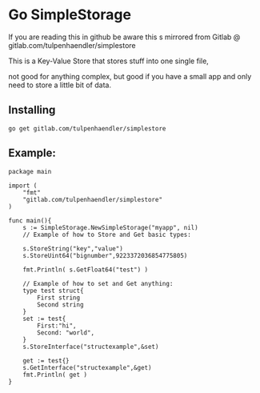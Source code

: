 # Go SimpleStorage

If you are reading this in github be aware this s mirrored from Gitlab @ gitlab.com/tulpenhaendler/simplestore


This is a Key-Value Store that stores stuff into one single file,

not good for anything complex,
but good if you have a small app and only need to store a little bit of data.

## Installing

```
go get gitlab.com/tulpenhaendler/simplestore
```

## Example:

```
package main

import (
	"fmt"
	"gitlab.com/tulpenhaendler/simplestore"
)

func main(){
	s := SimpleStorage.NewSimpleStorage("myapp", nil)
	// Example of how to Store and Get basic types:

	s.StoreString("key","value")
	s.StoreUint64("bignumber",9223372036854775805)
	
	fmt.Println( s.GetFloat64("test") )

	// Example of how to set and Get anything:
	type test struct{
		First string
		Second string
	}
	set := test{
		First:"hi",
		Second: "world",
	}
	s.StoreInterface("structexample",&set)

	get := test{}
    s.GetInterface("structexample",&get)
	fmt.Println( get )
}
```
